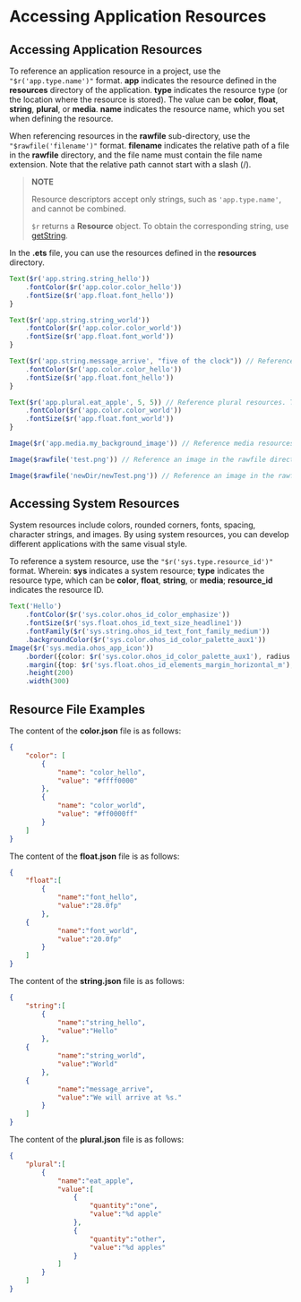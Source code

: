 # Accessing Application Resources


## Accessing Application Resources

To reference an application resource in a project, use the `"$r('app.type.name')"` format. **app** indicates the resource defined in the **resources** directory of the application. **type** indicates the resource type (or the location where the resource is stored). The value can be **color**, **float**, **string**, **plural**, or **media**. **name** indicates the resource name, which you set when defining the resource.

When referencing resources in the **rawfile** sub-directory, use the ```"$rawfile('filename')"``` format. **filename** indicates the relative path of a file in the **rawfile** directory, and the file name must contain the file name extension. Note that the relative path cannot start with a slash (/).

> **NOTE**
>
> Resource descriptors accept only strings, such as `'app.type.name'`, and cannot be combined.
>
>  `$r` returns a **Resource** object. To obtain the corresponding string, use [getString](../reference/apis/js-apis-resource-manager.md#getstring). 

  In the **.ets** file, you can use the resources defined in the **resources** directory.

```ts
Text($r('app.string.string_hello'))
    .fontColor($r('app.color.color_hello'))
    .fontSize($r('app.float.font_hello'))
}

Text($r('app.string.string_world'))
    .fontColor($r('app.color.color_world'))
    .fontSize($r('app.float.font_world'))
}

Text($r('app.string.message_arrive', "five of the clock")) // Reference string resources. The second parameter of $r is used to replace %s.
    .fontColor($r('app.color.color_hello'))
    .fontSize($r('app.float.font_hello'))
}

Text($r('app.plural.eat_apple', 5, 5)) // Reference plural resources. The first parameter indicates the plural resource, and the second parameter indicates the number of plural resources. The third parameter indicates the substitute of %d.
    .fontColor($r('app.color.color_world'))
    .fontSize($r('app.float.font_world'))
}

Image($r('app.media.my_background_image')) // Reference media resources.

Image($rawfile('test.png')) // Reference an image in the rawfile directory.

Image($rawfile('newDir/newTest.png')) // Reference an image in the rawfile directory.
```


## Accessing System Resources


System resources include colors, rounded corners, fonts, spacing, character strings, and images. By using system resources, you can develop different applications with the same visual style.


To reference a system resource, use the ```"$r('sys.type.resource_id')"``` format. Wherein: **sys** indicates a system resource; **type** indicates the resource type, which can be **color**, **float**, **string**, or **media**; **resource_id** indicates the resource ID.

```ts
Text('Hello')
    .fontColor($r('sys.color.ohos_id_color_emphasize'))
    .fontSize($r('sys.float.ohos_id_text_size_headline1'))
    .fontFamily($r('sys.string.ohos_id_text_font_family_medium'))
    .backgroundColor($r('sys.color.ohos_id_color_palette_aux1'))
Image($r('sys.media.ohos_app_icon'))
    .border({color: $r('sys.color.ohos_id_color_palette_aux1'), radius: $r('sys.float.ohos_id_corner_radius_button'), width: 2})
    .margin({top: $r('sys.float.ohos_id_elements_margin_horizontal_m'), bottom: $r('sys.float.ohos_id_elements_margin_horizontal_l')})
    .height(200)
    .width(300)
```
## Resource File Examples

The content of the **color.json** file is as follows:


```json
{
    "color": [
        {
            "name": "color_hello",
            "value": "#ffff0000"
        },
        {
            "name": "color_world",
            "value": "#ff0000ff"
        }
    ]
}
```

The content of the **float.json** file is as follows:


```json
{
    "float":[
        {
            "name":"font_hello",
            "value":"28.0fp"
        },
	{
            "name":"font_world",
            "value":"20.0fp"
        }
    ]
}
```

The content of the **string.json** file is as follows:


```json
{
    "string":[
        {
            "name":"string_hello",
            "value":"Hello"
        },
	{
            "name":"string_world",
            "value":"World"
        },
	{
            "name":"message_arrive",
            "value":"We will arrive at %s."
        }
    ]
}
```

The content of the **plural.json** file is as follows:


```json
{
    "plural":[
        {
            "name":"eat_apple",
            "value":[
                {
                    "quantity":"one",
                    "value":"%d apple"
                },
                {
                    "quantity":"other",
                    "value":"%d apples"
                }
            ]
        }
    ]
}
```
